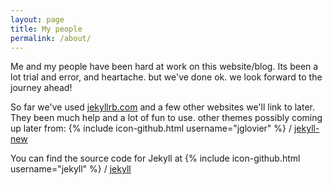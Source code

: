 ```yaml
---
layout: page
title: My people
permalink: /about/
---
```


Me and my people have been hard at work on this website/blog. Its been a lot trial and error, and heartache. but we've done ok. we look forward to the journey ahead!

So far we've used  [jekyllrb.com](http://jekyllrb.com/) and a few other websites we'll link to later. They been much help and a lot of fun to use.
other themes possibly coming up later from:
{% include icon-github.html username="jglovier" %} /
[jekyll-new](https://github.com/jglovier/jekyll-new)

You can find the source code for Jekyll at
{% include icon-github.html username="jekyll" %} /
[jekyll](https://github.com/jekyll/jekyll)

